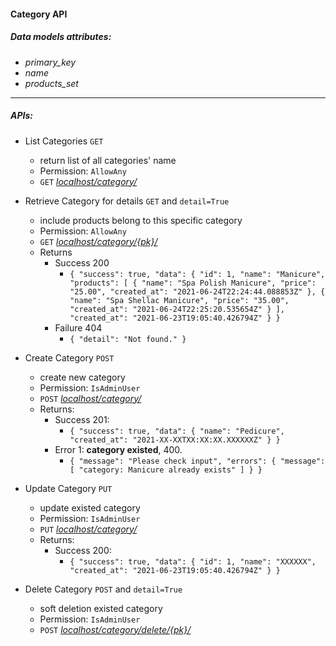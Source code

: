 #### Category API

##### Data models attributes:
- *primary_key*
- *name*
- *products_set*

---
##### APIs:
- List Categories  `GET`  
    - return list of all categories' name
    - Permission: `AllowAny`
    - `GET` *<ins> localhost/category/ </ins>*
    
    
- Retrieve Category for details `GET` and `detail=True`
    - include products belong to this specific category
    - Permission: `AllowAny`
    - `GET` *<ins> localhost/category/{pk}/ </ins>*
    - Returns
        - Success 200 
            - ``{
                "success": true,
                "data": {
                    "id": 1,
                    "name": "Manicure",
                    "products": [
                        {
                            "name": "Spa Polish Manicure",
                            "price": "25.00",
                            "created_at": "2021-06-24T22:24:44.088853Z"
                        },
                        {
                            "name": "Spa Shellac Manicure",
                            "price": "35.00",
                            "created_at": "2021-06-24T22:25:20.535654Z"
                        }
                    ],
                    "created_at": "2021-06-23T19:05:40.426794Z"
                }
            }``
        - Failure 404
            - ``{
                    "detail": "Not found."
                }``


- Create Category `POST`
    - create new category
    - Permission: `IsAdminUser`
    - `POST` *<ins> localhost/category/ </ins>*
    - Returns:
        - Success 201:
            - ``{
                    "success": true,
                    "data": {
                        "name": "Pedicure",
                        "created_at": "2021-XX-XXTXX:XX:XX.XXXXXXZ"
                    }
                }``
        - Error 1: **category existed**, 400.
            - ``{
                "message": "Please check input",
                "errors": {
                    "message": [
                        "category: Manicure already exists"
                    ]
                }
            }``
    
    
- Update Category `PUT`
    - update existed category
    - Permission: `IsAdminUser`
    - `PUT` *<ins> localhost/category/ </ins>*
    - Returns:
        - Success 200:
            - ``{
                    "success": true,
                    "data": {
                        "id": 1,
                        "name": "XXXXXX",
                        "created_at": "2021-06-23T19:05:40.426794Z"
                    }
                }``
    
    
- Delete Category `POST` and `detail=True`
    - soft deletion existed category
    - Permission: `IsAdminUser`
    - `POST` *<ins> localhost/category/delete/{pk}/ </ins>*
    
    